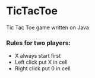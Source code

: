 # TicTacToe
Tic Tac Toe game written on Java

### Rules for two players:
  - X always start first
  - Left click put X in cell
  - Right click put 0 in cell
